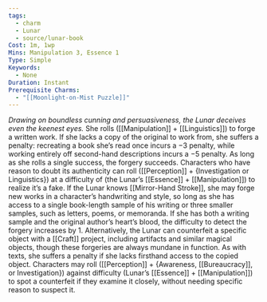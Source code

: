 ```yaml
---
tags:
  - charm
  - Lunar
  - source/lunar-book
Cost: 1m, 1wp
Mins: Manipulation 3, Essence 1
Type: Simple
Keywords:
  - None
Duration: Instant
Prerequisite Charms:
  - "[[Moonlight-on-Mist Puzzle]]"
---
```

*Drawing on boundless cunning and persuasiveness, the Lunar deceives even the keenest eyes.*
She rolls ([[Manipulation]] + [[Linguistics]]) to forge a written work. If she lacks a copy of the original to work from, she suffers a penalty: recreating a book she’s read once incurs a −3 penalty, while working entirely off second-hand descriptions incurs a −5 penalty. As long as she rolls a single success, the forgery succeeds. Characters who have reason to doubt its authenticity can roll ([[Perception]] + {Investigation or Linguistics}) at a difficulty of (the Lunar’s [[Essence]] + [[Manipulation]]) to realize it’s a fake. If the Lunar knows [[Mirror-Hand Stroke]], she may forge new works in a character’s handwriting and style, so long as she has access to a single book-length sample of his writing or three smaller samples, such as letters, poems, or memoranda. If she has both a writing sample and the original author’s heart’s blood, the difficulty to detect the forgery increases by 1. Alternatively, the Lunar can counterfeit a specific object with a [[Craft]] project, including artifacts and similar magical objects, though these forgeries are always mundane in function. As with texts, she suffers a penalty if she lacks firsthand access to the copied object. Characters may roll ([[Perception]] + {Awareness, [[Bureaucracy]], or Investigation}) against difficulty (Lunar’s [[Essence]] + [[Manipulation]]) to spot a counterfeit if they examine it closely, without needing specific reason to suspect it.